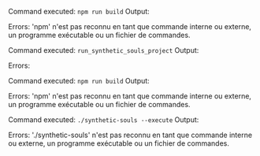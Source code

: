 Command executed: `npm run build`
Output:

Errors:
'npm' n'est pas reconnu en tant que commande interne
ou externe, un programme exécutable ou un fichier de commandes.


Command executed: `run_synthetic_souls_project`
Output:

Errors:


Command executed: `npm run build`
Output:

Errors:
'npm' n'est pas reconnu en tant que commande interne
ou externe, un programme exécutable ou un fichier de commandes.


Command executed: `./synthetic-souls --execute`
Output:

Errors:
'./synthetic-souls' n'est pas reconnu en tant que commande interne
ou externe, un programme exécutable ou un fichier de commandes.


